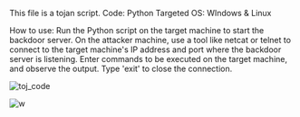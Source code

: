 This file is a tojan script.
Code: Python
Targeted OS: WIndows & Linux

How to use:
Run the Python script on the target machine to start the backdoor server.
On the attacker machine, use a tool like netcat or telnet to connect to the target machine's IP address and port where the backdoor server is listening.
Enter commands to be executed on the target machine, and observe the output.
Type 'exit' to close the connection.


![toj_code](https://github.com/user-attachments/assets/f1b80c19-f5d0-4c92-a88d-18c5b8c94875)

![w](https://github.com/user-attachments/assets/61390019-2d52-47e4-8a11-9b577f8b4d3e)
